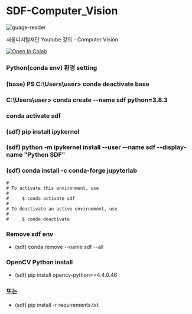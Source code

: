 # SDF-Computer_Vision

![guage-reader](https://user-images.githubusercontent.com/54794815/115826804-6ab75d80-a446-11eb-90f3-122d6aeedb49.jpg)


서울디지털재단 Youtube 강의 - Computer Vision


[![Open In Colab](https://colab.research.google.com/assets/colab-badge.svg)](https://colab.research.google.com/github/googlecolab/colabtools/blob/master/notebooks/colab-github-demo.ipynb)

### Python(conda env) 환경 setting

###  (base) PS C:\Users\user> conda deactivate base
###  C:\Users\user> conda create --name sdf python=3.8.3
###  conda activate sdf
###  (sdf) pip install ipykernel
###  (sdf) python -m ipykernel install --user --name sdf --display-name "Python SDF"
###  (sdf) conda install -c conda-forge jupyterlab

    #
    # To activate this environment, use
    #
    #     $ conda activate sdf
    #
    # To deactivate an active environment, use
    #
    #     $ conda deactivate

### Remove sdf env
- (sdf) conda remove --name sdf --all
  
### OpenCV Python install
- (sdf) pip install opencv-python==4.4.0.46

### 또는
- (sdf) pip install -r requirements.txt
